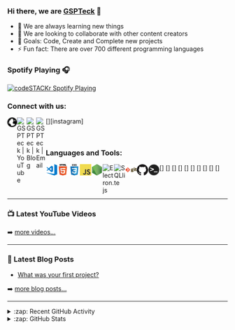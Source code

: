 ### Hi there, we are [GSPTeck][website] 👋

- 🌱 We are always learning new things
- 👯 We are looking to collaborate with other content creators
- 🥅 Goals: Code, Create and Complete new projects
- ⚡ Fun fact: There are over 700 different programming languages

### Spotify Playing 🎧

[<img src="https://now-playing-codestackr.vercel.app/api/spotify-playing" alt="codeSTACKr Spotify Playing" width="350" />](https://open.spotify.com/user/swyqyimdc12jajde4vpwd2x1b)

### Connect with us:

[<img align="left" alt="gspteck.wixsite.com" width="22px" src="https://raw.githubusercontent.com/iconic/open-iconic/master/svg/globe.svg" />][website]
[<img align="left" alt="GSPTeck | YouTube" width="22px" src="https://cdn.jsdelivr.net/npm/simple-icons@v3/icons/youtube.svg" />][youtube]
[<img align="left" alt="GSPTeck | Blog" width="22px" src="https://cdn.jsdelivr.net/npm/simple-icons@v3/icons/dev.svg" />][Blog]
[<img align="left" alt="GSPTeck | Email" width="22px" src="https://cdn.jsdelivr.net/npm/simple-icons@v3/icons/email.svg" />][instagram]

<br />

### Languages and Tools:

[<img align="left" alt="Visual Studio Code" width="26px" src="https://raw.githubusercontent.com/github/explore/80688e429a7d4ef2fca1e82350fe8e3517d3494d/topics/visual-studio-code/visual-studio-code.png" />]
[<img align="left" alt="HTML5" width="26px" src="https://raw.githubusercontent.com/github/explore/80688e429a7d4ef2fca1e82350fe8e3517d3494d/topics/html/html.png" />]
[<img align="left" alt="CSS3" width="26px" src="https://raw.githubusercontent.com/github/explore/80688e429a7d4ef2fca1e82350fe8e3517d3494d/topics/css/css.png" />]
[<img align="left" alt="JavaScript" width="26px" src="https://raw.githubusercontent.com/github/explore/80688e429a7d4ef2fca1e82350fe8e3517d3494d/topics/javascript/javascript.png" />]
[<img align="left" alt="Node.js" width="26px" src="https://raw.githubusercontent.com/github/explore/80688e429a7d4ef2fca1e82350fe8e3517d3494d/topics/nodejs/nodejs.png" />]
[<img align="left" alt="Electron.js" width="26px" src="https://raw.githubusercontent.com/github/explore/361e2821e2dea67711cde99c9c40ed357061cf27/topics/deno/electronjs.png" />]
[<img align="left" alt="SQLlite" width="26px" src="https://raw.githubusercontent.com/github/explore/80688e429a7d4ef2fca1e82350fe8e3517d3494d/topics/sql/sqllite.png" />]
[<img align="left" alt="Git" width="26px" src="https://raw.githubusercontent.com/github/explore/80688e429a7d4ef2fca1e82350fe8e3517d3494d/topics/git/git.png" />]
[<img align="left" alt="GitHub" width="26px" src="https://raw.githubusercontent.com/github/explore/78df643247d429f6cc873026c0622819ad797942/topics/github/github.png" />]
[<img align="left" alt="Terminal" width="26px" src="https://raw.githubusercontent.com/github/explore/80688e429a7d4ef2fca1e82350fe8e3517d3494d/topics/terminal/terminal.png" />]

<br />
<br />

---

### 📺 Latest YouTube Videos

<!-- YOUTUBE:START -->

<!-- YOUTUBE:END -->

➡️ [more videos...](https://youtube.com/channel/UCzSjPc3hvhGY6qYLVaWUk3w)

---

### 📕 Latest Blog Posts

<!-- BLOG-POST-LIST:START -->
- [What was your first project?](https://dev.to/gspteck/what-was-your-first-project-3ef8)
<!-- BLOG-POST-LIST:END -->

➡️ [more blog posts...](https://dev.to/gspteck)

---

<details>
  <summary>:zap: Recent GitHub Activity</summary>
  
<!--START_SECTION:activity-->

<!--END_SECTION:activity-->

</details>

<details>
  <summary>:zap: GitHub Stats</summary>

  <img align="left" alt="GSPTeck's GitHub Stats" src="https://github-readme-stats.vercel.app/api?username=gspteck&show_icons=true&hide_border=true" />

</details>

[website]: https://gspteck.wixsite.com/gspteck
[youtube]: https://youtube.com/channel/UCzSjPc3hvhGY6qYLVaWUk3w
[blog]: https://dev.to/gspteck
[email]: mailto:gspteck@gmail.com